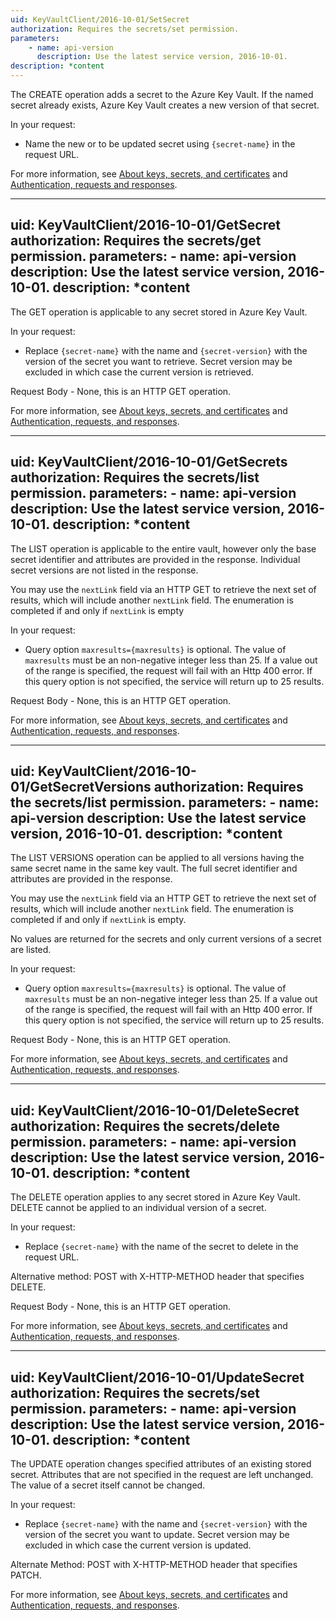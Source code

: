 ```yaml
---
uid: KeyVaultClient/2016-10-01/SetSecret
authorization: Requires the secrets/set permission.
parameters:
    - name: api-version
      description: Use the latest service version, 2016-10-01.
description: *content
---
```


The CREATE operation adds a secret to the Azure Key Vault. If the named secret already exists, Azure Key Vault creates a new version of that secret.

In your request:

- Name the new or to be updated secret using `{secret-name}` in the request URL.

For more information, see [About keys, secrets, and certificates](~/docs-ref-conceptual/keyvault/about-keys--secrets-and-certificates.md) and [Authentication, requests and responses](~/docs-ref-conceptual/keyvault/authentication--requests-and-responses.md).

---
uid: KeyVaultClient/2016-10-01/GetSecret
authorization: Requires the secrets/get permission.
parameters:
    - name: api-version
      description: Use the latest service version, 2016-10-01.
description: *content
---

The GET operation is applicable to any secret stored in Azure Key Vault.

In your request:

- Replace `{secret-name}` with the name and `{secret-version}` with the version of the secret you want to retrieve. Secret version may be excluded in which case the current version is retrieved.

Request Body - None, this is an HTTP GET operation.

For more information, see [About keys, secrets, and certificates](~/docs-ref-conceptual/keyvault/about-keys--secrets-and-certificates.md) and [Authentication, requests, and responses](~/docs-ref-conceptual/keyvault/authentication--requests-and-responses.md).

---
uid: KeyVaultClient/2016-10-01/GetSecrets
authorization: Requires the secrets/list permission.
parameters:
    - name: api-version
      description: Use the latest service version, 2016-10-01.
description: *content
---

The LIST operation is applicable to the entire vault, however only the base secret identifier and attributes are provided in the response. Individual secret versions are not listed in the response.

You may use the `nextLink` field via an HTTP GET to retrieve the next set of results, which will include another `nextLink` field. The enumeration is completed if and only if `nextLink` is empty

In your request:

- Query option `maxresults={maxresults}` is optional. The value of `maxresults` must be an non-negative integer less than 25. If a value out of the range is specified, the request will fail with an Http 400 error. If this query option is not specified, the service will return up to 25 results.

Request Body - None, this is an HTTP GET operation.

For more information, see [About keys, secrets, and certificates](~/docs-ref-conceptual/keyvault/about-keys--secrets-and-certificates.md) and [Authentication, requests, and responses](~/docs-ref-conceptual/keyvault/authentication--requests-and-responses.md).

---
uid: KeyVaultClient/2016-10-01/GetSecretVersions
authorization: Requires the secrets/list permission.
parameters:
    - name: api-version
      description: Use the latest service version, 2016-10-01.
description: *content
---

The LIST VERSIONS operation can be applied to all versions having the same secret name in the same key vault. The full secret identifier and attributes are provided in the response.

You may use the `nextLink` field via an HTTP GET to retrieve the next set of results, which will include another `nextLink` field. The enumeration is completed if and only if `nextLink` is empty.

No values are returned for the secrets and only current versions of a secret are listed.

In your request:

- Query option `maxresults={maxresults}` is optional. The value of `maxresults` must be an non-negative integer less than 25. If a value out of the range is specified, the request will fail with an Http 400 error. If this query option is not specified, the service will return up to 25 results.

Request Body - None, this is an HTTP GET operation.

For more information, see [About keys, secrets, and certificates](~/docs-ref-conceptual/keyvault/about-keys--secrets-and-certificates.md) and [Authentication, requests, and responses](~/docs-ref-conceptual/keyvault/authentication--requests-and-responses.md).

---
uid: KeyVaultClient/2016-10-01/DeleteSecret
authorization: Requires the secrets/delete permission.
parameters:
    - name: api-version
      description: Use the latest service version, 2016-10-01.
description: *content
---

The DELETE operation applies to any secret stored in Azure Key Vault. DELETE cannot be applied to an individual version of a secret.

In your request:

- Replace `{secret-name}` with the name of the secret to delete in the request URL.

Alternative method: POST with X-HTTP-METHOD header that specifies DELETE.

Request Body - None, this is an HTTP GET operation.

For more information, see [About keys, secrets, and certificates](~/docs-ref-conceptual/keyvault/about-keys--secrets-and-certificates.md) and [Authentication, requests, and responses](~/docs-ref-conceptual/keyvault/authentication--requests-and-responses.md).

---
uid: KeyVaultClient/2016-10-01/UpdateSecret
authorization: Requires the secrets/set permission.
parameters:
    - name: api-version
      description: Use the latest service version, 2016-10-01.
description: *content
---

The UPDATE operation changes specified attributes of an existing stored secret. Attributes that are not specified in the request are left unchanged. The value of a secret itself cannot be changed.

In your request:

- Replace `{secret-name}` with the name and `{secret-version}` with the version of the secret you want to update. Secret version may be excluded in which case the current version is updated.

Alternate Method: POST with X-HTTP-METHOD header that specifies PATCH.

For more information, see [About keys, secrets, and certificates](~/docs-ref-conceptual/keyvault/about-keys--secrets-and-certificates.md) and [Authentication, requests, and responses](~/docs-ref-conceptual/keyvault/authentication--requests-and-responses.md).